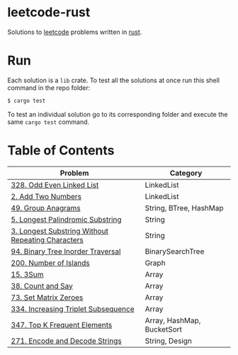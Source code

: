 # leetcode-rust
Solutions to [leetcode](https://leetcode.com/) problems written in [rust](https://rust-lang.org/).

# Run

Each solution is a `lib` crate. To test all the solutions at once run this shell command in the repo folder:

```sh
$ cargo test
```

To test an individual solution go to its corresponding folder and execute the same `cargo test` command.

# Table of Contents

|    Problem    | Category |
| ------------- | -------- |
| [328. Odd Even Linked List](328-odd-even-linked-list/src/lib.rs) |  LinkedList |
| [2. Add Two Numbers](2-add-two-numbers/src/lib.rs) | LinkedList |
| [49. Group Anagrams](49-group-anagrams/src/lib.rs) | String, BTree, HashMap |
| [5. Longest Palindromic Substring](5-longest-palindromic-substring/src/lib.rs) | String |
| [3. Longest Substring Without Repeating Characters](3-longest-substring-without-repeating-characters/src/lib.rs) | String |
| [94. Binary Tree Inorder Traversal](94-binary-tree-inorder-traversal/src/lib.rs) | BinarySearchTree |
| [200. Number of Islands](200-number-of-islands/src/lib.rs) | Graph |
| [15. 3Sum](15-three-sum/src/lib.rs)       | Array |
| [38. Count and Say](38-count-and-say/src/lib.rs) | Array |
| [73. Set Matrix Zeroes](73-set-matrix-zeroes/src/lib.rs) | Array |
| [334. Increasing Triplet Subsequence](334-increasing-triplet-subsequence/src/lib.rs) |  Array |
| [347. Top K Frequent Elements](347-top-k-frequent-elements/src/lib.rs) | Array, HashMap, BucketSort |
| [271. Encode and Decode Strings](271-encode-and-decode-strings/src/lib.rs) | String, Design |
